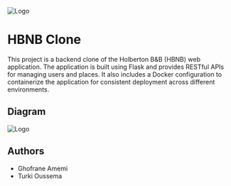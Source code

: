 
![Logo](https://blog.holbertonschool.com/wp-content/uploads/2021/05/cropped-Fichier-16.png)


# HBNB Clone

This project is a backend clone of the Holberton B&B (HBNB) web application. The application is built using Flask and provides RESTful APIs for managing users and places. It also includes a Docker configuration to containerize the application for consistent deployment across different environments.


## Diagram


![Logo](https://pasteboard.co/kC5UkUzDz8Tu.png)


## Authors

- Ghofrane Amemi
- Turki Oussema
